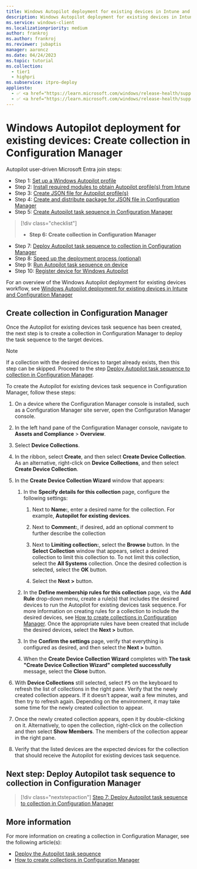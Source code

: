 ```yaml
---
title: Windows Autopilot deployment for existing devices in Intune and Configuration Manager - Step 6 of 10 - Create collection in Configuration Manager
description: Windows Autopilot deployment for existing devices in Intune and Configuration Manager - Step 6 of 10 - Create collection in Configuration Manager.
ms.service: windows-client
ms.localizationpriority: medium
author: frankroj
ms.author: frankroj
ms.reviewer: jubaptis
manager: aaroncz
ms.date: 04/24/2023
ms.topic: tutorial
ms.collection: 
  - tier1
  - highpri
ms.subservice: itpro-deploy
appliesto:
  - ✅ <a href="https://learn.microsoft.com/windows/release-health/supported-versions-windows-client" target="_blank">Windows 11</a>
  - ✅ <a href="https://learn.microsoft.com/windows/release-health/supported-versions-windows-client" target="_blank">Windows 10</a>
---
```


# Windows Autopilot deployment for existing devices: Create collection in Configuration Manager

Autopilot user-driven Microsoft Entra join steps:
- Step 1: [Set up a Windows Autopilot profile](setup-autopilot-profile.md)
- Step 2: [Install required modules to obtain Autopilot profile(s) from Intune](install-modules.md)
- Step 3: [Create JSON file for Autopilot profile(s)](create-json-file.md)
- Step 4: [Create and distribute package for JSON file in Configuration Manager](create-json-package.md)
- Step 5: [Create Autopilot task sequence in Configuration Manager](create-autopilot-task-sequence.md)
> [!div class="checklist"]
> - **Step 6: Create collection in Configuration Manager**
- Step 7: [Deploy Autopilot task sequence to collection in Configuration Manager](deploy-autopilot-task-sequence.md)
- Step 8: [Speed up the deployment process (optional)](speed-up-deployment.md)
- Step 9: [Run Autopilot task sequence on device](run-autopilot-task-sequence.md)
- Step 10: [Register device for Windows Autopilot](register-device.md)

For an overview of the Windows Autopilot deployment for existing devices workflow, see [Windows Autopilot deployment for existing devices in Intune and Configuration Manager](existing-devices-workflow.md#workflow)

## Create collection in Configuration Manager

Once the Autopilot for existing devices task sequence has been created, the next step is to create a collection in Configuration Manager to deploy the task sequence to the target devices.

> [!NOTE]
>
> If a collection with the desired devices to target already exists, then this step can be skipped. Proceed to the step [Deploy Autopilot task sequence to collection in Configuration Manager](deploy-autopilot-task-sequence.md).

To create the Autopilot for existing devices task sequence in Configuration Manager, follow these steps:

1. On a device where the Configuration Manager console is installed, such as a Configuration Manager site server, open the Configuration Manager console.

1. In the left hand pane of the Configuration Manager console, navigate to **Assets and Compliance** > **Overview**.

1. Select **Device Collections**.

1. In the ribbon, select **Create**, and then select **Create Device Collection**. As an alternative, right-click on **Device Collections**, and then select **Create Device Collection**.

1. In the **Create Device Collection Wizard** window that appears:

   1. In the **Specify details for this collection** page, configure the following settings:

      1. Next to **Name:**, enter a desired name for the collection. For example, **Autopilot for existing devices**.

      1. Next to **Comment:**, if desired, add an optional comment to further describe the collection

      1. Next to **Limiting collection:**, select the **Browse** button. In the **Select Collection** window that appears, select a desired collection to limit this collection to. To not limit this collection, select the **All Systems** collection. Once the desired collection is selected, select the **OK** button.

      1. Select the **Next >** button.

   1. In the **Define membership rules for this collection** page, via the **Add Rule** drop-down menu, create a rule(s) that includes the desired devices to run the Autopilot for existing devices task sequence. For more information on creating rules for a collection to include the desired devices, see [How to create collections in Configuration Manager](/mem/configmgr/core/clients/manage/collections/create-collections). Once the appropriate rules have been created that include the desired devices, select the **Next >** button.

   1. In the **Confirm the settings** page, verify that everything is configured as desired, and then select the **Next >** button.

   1. When the **Create Device Collection Wizard** completes with **The task "Create Device Collection Wizard" completed successfully** message, select the **Close** button.

1. With **Device Collections** still selected, select <kbd>F5</kbd> on the keyboard to refresh the list of collections in the right pane. Verify that the newly created collection appears. If it doesn't appear, wait a few minutes, and then try to refresh again. Depending on the environment, it may take some time for the newly created collection to appear.

1. Once the newly created collection appears, open it by double-clicking on it. Alternatively, to open the collection, right-click on the collection and then select **Show Members**. The members of the collection appear in the right pane.

1. Verify that the listed devices are the expected devices for the collection that should receive the Autopilot for existing devices task sequence.

## Next step: Deploy Autopilot task sequence to collection in Configuration Manager

> [!div class="nextstepaction"]
> [Step 7: Deploy Autopilot task sequence to collection in Configuration Manager](deploy-autopilot-task-sequence.md)

## More information

For more information on creating a collection in Configuration Manager, see the following article(s):

- [Deploy the Autopilot task sequence](/mem/autopilot/existing-devices#deploy-the-autopilot-task-sequence)
- [How to create collections in Configuration Manager](/mem/configmgr/core/clients/manage/collections/create-collections)
